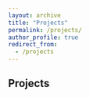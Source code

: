 ```yaml
---
layout: archive
title: "Projects"
permalink: /projects/
author_profile: true
redirect_from: 
  - /projects
---
```


Projects
--------

